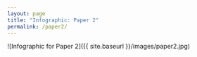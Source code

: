 ```yaml
---
layout: page
title: "Infographic: Paper 2"
permalink: /paper2/
---
```


![Infographic for Paper 2]({{ site.baseurl }}/images/paper2.jpg)
